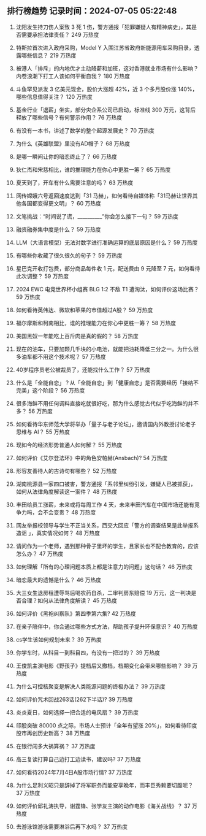 
## 排行榜趋势 记录时间：2024-07-05 05:22:48
  
  1. 沈阳发生持刀伤人案致 3 死 1 伤，警方通报「犯罪嫌疑人有精神病史」，其是否需要承担法律责任？ 249 万热度
    
  2. 特斯拉首次进入政府采购，Model Y 入围江苏省政府新能源用车采购目录，透露哪些信息？ 219 万热度
    
  3. 被港人「排斥」的内地优才主动降薪和加班，这对香港就业市场有什么影响？内卷浪潮下打工人该如何平衡自我？ 180 万热度
    
  4. 斗鱼罕见派发 3 亿美元现金，股价大涨超 42%，近 3 个多月股价涨 140%，哪些信息值得关注？ 120 万热度
    
  5. 基金行业「退薪」坐实，部分央企系公司已启动，标准线 300 万元，这背后释放了哪些信号？有何警示作用？ 76 万热度
    
  6. 有没有一本书，讲述了数学的整个起源发展史？ 70 万热度
    
  7. 为什么《英雄联盟》里没有AD帽子？ 68 万热度
    
  8. 是哪一瞬间让你的暗恋终止了？ 66 万热度
    
  9. 狄仁杰和宋慈相比，谁的推理能力在你心中更胜一筹？ 65 万热度
    
  10. 夏天到了，开车有什么需要注意的吗？ 63 万热度
    
  11. 网传嫦娥六号返回速度达到「31 马赫」，如何看待自媒体称「31马赫让世界其他各国都变得更文明」？ 60 万热度
    
  12. 文笔挑战：“时间说了谎，__________”你会怎么接下一句？ 59 万热度
    
  13. 融资融券集中度是什么？ 59 万热度
    
  14. LLM（大语言模型）无法对数字进行准确运算的底层原因是什么？ 59 万热度
    
  15. 有哪些你收藏了很久很久的句子？ 59 万热度
    
  16. 星巴克开收打包费，部分商品每件收 1 元，配送费由 9 元降至 7 元，如何看待此次调整？ 59 万热度
    
  17. 2024 EWC 电竞世界杯小组赛 BLG 1:2 不敌 T1 遭淘汰，如何评价这场比赛？ 59 万热度
    
  18. 如何看待英伟达、微软和苹果的市值超过A股？ 59 万热度
    
  19. 福尔摩斯和柯南相比，谁的推理能力在你心中更胜一筹？ 58 万热度
    
  20. 美国黑奴一年能吃上百斤肉是真的假的？ 58 万热度
    
  21. 现在的油车，只要加颗几千块的小电池，就能把油耗降低三分之一。为什么很多油车都不用这个技术呢？ 57 万热度
    
  22. 40岁程序员老公被裁员了，还能找什么工作？ 57 万热度
    
  23. 什么是「全能自恋」？从「全能自恋」到「健康自恋」是否需要经历「接纳不完美」这个阶段？ 56 万热度
    
  24. 很多海鲜不用任何调料直接吃就很好吃，那为什么感觉古代似乎吃海鲜的并不多？ 56 万热度
    
  25. 如何看待华东师范大学将举办「量子与老子论坛」，邀请国内外教授讨论老子思维与 AI？ 55 万热度
    
  26. 现如今的经济形势普通人如何解？ 55 万热度
    
  27. 如何评价《艾尔登法环》中的角色安帕赫(Ansbach)? 54 万热度
    
  28. 形容友善待人的古诗句有哪些？ 52 万热度
    
  29. 湖南桃源县一家四口被害，警方通报「系邻里纠纷引发，嫌疑人已被抓获」，如何从法律角度解读这一案件？ 48 万热度
    
  30. 丰田给员工涨薪，未来或将每周工作 4 天，未来丰田汽车在中国市场还能有竞争力吗，会不会变贵？ 48 万热度
    
  31. 网友举报校领导与学生不正当关系，西交大回应「警方的调查结果是此举报系造谣 」，真实情况如何？ 48 万热度
    
  32. 请问作为一个老师，遇到那种骨子里坏的学生，且家长也不配合教育的，应该怎么办？ 47 万热度
    
  33. 如何理解「所有的心理问题本质上都是注意力的问题」这句话？ 46 万热度
    
  34. 暗恋最大的遗憾是什么？ 46 万热度
    
  35. 大三女生退房租遭辱骂后喝农药自杀，二审判房东赔偿 19 万元，这一判决是否合理？如何从法律角度解读？ 45 万热度
    
  36. 如何评价《黑袍纠察队》第四季第六集? 42 万热度
    
  37. 在亲子陪伴中，你会通过哪些方式方法，帮助孩子提升环保意识？ 40 万热度
    
  38. cs学生该如何规划未来？ 39 万热度
    
  39. 你学车时，从科目一到科目四，有没有一把过的？ 39 万热度
    
  40. 王俊凯主演电影《野孩子》提档后又撤档，档期变化会带来哪些影响？ 39 万热度
    
  41. 为什么可控核聚变是解决人类能源问题的终极办法？ 39 万热度
    
  42. 如何评价咒术回战263话(262下半话)? 39 万热度
    
  43. 炎炎夏日，如何选择一把合适的电风扇？ 39 万热度
    
  44. 印股突破 80000 点之际，市场人士预计「全年有望涨 20%」，如何看待印度股市再创历史新高？ 38 万热度
    
  45. 在银行闯多大祸算祸？ 37 万热度
    
  46. 高三复读打算自己边打工边读书，建议吗? 37 万热度
    
  47. 如何看待2024年7月4日A股市场行情? 37 万热度
    
  48. 为什么足利义昭只是辞掉了将军职务而能安享晚年，而丰臣秀赖要切腹呢？ 37 万热度
    
  49. 如何评价邱礼涛执导，谢霆锋、张学友主演的动作电影《海关战线》？ 37 万热度
    
  50. 去游泳馆游泳需要淋浴后再下水吗？ 37 万热度
    
